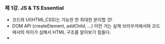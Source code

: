 ### 제 1강. JS & TS Essential
- 코드와 UI(HTML,CSS)는 가능한 한 최대한 분리할 것!
- DOM API (createElement, addChild, ...) 이런 거는 실제 브라우저에서와 코드에서의 차이가 심해서 HTML 구조를 알아보기 힘들다.
- 